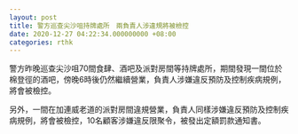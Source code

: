 ```yaml
---
layout: post
title: 警方巡查尖沙咀持牌處所　兩負責人涉違規將被檢控
date: 2020-12-27 04:22:34.000000000 +08:00
categories: rthk
---
```


警方昨晚巡查尖沙咀70間食肆、酒吧及派對房間等持牌處所，期間發現一間位於棉登徑的酒吧，傍晚6時後仍然繼續營業，負責人涉嫌違反預防及控制疾病規例，將會被檢控。

另外，一間在加連威老道的派對房間違規營業，負責人同樣涉嫌違反預防及控制疾病規例，將會被檢控，10名顧客涉嫌違反限聚令，被發出定額罰款通知書。
